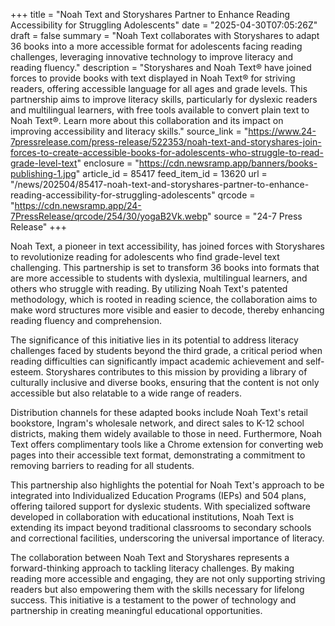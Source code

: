 +++
title = "Noah Text and Storyshares Partner to Enhance Reading Accessibility for Struggling Adolescents"
date = "2025-04-30T07:05:26Z"
draft = false
summary = "Noah Text collaborates with Storyshares to adapt 36 books into a more accessible format for adolescents facing reading challenges, leveraging innovative technology to improve literacy and reading fluency."
description = "Storyshares and Noah Text® have joined forces to provide books with text displayed in Noah Text® for striving readers, offering accessible language for all ages and grade levels. This partnership aims to improve literacy skills, particularly for dyslexic readers and multilingual learners, with free tools available to convert plain text to Noah Text®. Learn more about this collaboration and its impact on improving accessibility and literacy skills."
source_link = "https://www.24-7pressrelease.com/press-release/522353/noah-text-and-storyshares-join-forces-to-create-accessible-books-for-adolescents-who-struggle-to-read-grade-level-text"
enclosure = "https://cdn.newsramp.app/banners/books-publishing-1.jpg"
article_id = 85417
feed_item_id = 13620
url = "/news/202504/85417-noah-text-and-storyshares-partner-to-enhance-reading-accessibility-for-struggling-adolescents"
qrcode = "https://cdn.newsramp.app/24-7PressRelease/qrcode/254/30/yogaB2Vk.webp"
source = "24-7 Press Release"
+++

<p>Noah Text, a pioneer in text accessibility, has joined forces with Storyshares to revolutionize reading for adolescents who find grade-level text challenging. This partnership is set to transform 36 books into formats that are more accessible to students with dyslexia, multilingual learners, and others who struggle with reading. By utilizing Noah Text's patented methodology, which is rooted in reading science, the collaboration aims to make word structures more visible and easier to decode, thereby enhancing reading fluency and comprehension.</p><p>The significance of this initiative lies in its potential to address literacy challenges faced by students beyond the third grade, a critical period when reading difficulties can significantly impact academic achievement and self-esteem. Storyshares contributes to this mission by providing a library of culturally inclusive and diverse books, ensuring that the content is not only accessible but also relatable to a wide range of readers.</p><p>Distribution channels for these adapted books include Noah Text's retail bookstore, Ingram's wholesale network, and direct sales to K-12 school districts, making them widely available to those in need. Furthermore, Noah Text offers complimentary tools like a Chrome extension for converting web pages into their accessible text format, demonstrating a commitment to removing barriers to reading for all students.</p><p>This partnership also highlights the potential for Noah Text's approach to be integrated into Individualized Education Programs (IEPs) and 504 plans, offering tailored support for dyslexic students. With specialized software developed in collaboration with educational institutions, Noah Text is extending its impact beyond traditional classrooms to secondary schools and correctional facilities, underscoring the universal importance of literacy.</p><p>The collaboration between Noah Text and Storyshares represents a forward-thinking approach to tackling literacy challenges. By making reading more accessible and engaging, they are not only supporting striving readers but also empowering them with the skills necessary for lifelong success. This initiative is a testament to the power of technology and partnership in creating meaningful educational opportunities.</p>